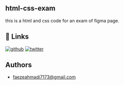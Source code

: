 
## html-css-exam

this is a html and css code for an exam of figma page.
## 🔗 Links
[![github](https://img.shields.io/badge/github-0A66C2?style=for-the-badge&logo=github&logoColor=white)](https://github.com/Faeze-Ahmadi/HTML-CSS-EXAM.git)
[![twitter](https://img.shields.io/badge/twitter-1DA1F2?style=for-the-badge&logo=twitter&logoColor=white)](https://twitter.com/)


## Authors

- [faezeahmadi7173@gmail.com](https://github.com/Faeze-Ahmadi/js-projects.git)

